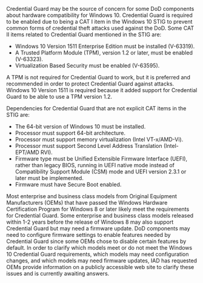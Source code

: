 Credential Guard may be the source of concern for some DoD components about hardware compatibility for Windows 10. Credential Guard is required to be enabled due to being a CAT I item in the Windows 10 STIG to prevent common forms of credential theft attacks used against the DoD. Some CAT II items related to Credential Guard mentioned in the STIG are:
*	Windows 10 Version 1511 Enterprise Edition must be installed (V-63319).
*	A Trusted Platform Module (TPM), version 1.2 or later, must be enabled (V-63323).
*	Virtualization Based Security must be enabled (V-63595).

A TPM is not required for Credential Guard to work, but it is preferred and recommended in order to protect Credential Guard against attacks. Windows 10 Version 1511 is required because it added support for Credential Guard to be able to use a TPM version 1.2.

Dependencies for Credential Guard that are not explicit CAT items in the STIG are:
*	The 64-bit version of Windows 10 must be installed.
*	Processor must support 64-bit architecture.
*	Processor must support memory virtualization (Intel VT-x/AMD-Vi).
*	Processor must support Second Level Address Translation (Intel-EPT/AMD RVI).
*	Firmware type must be Unified Extensible Firmware Interface (UEFI), rather than legacy BIOS, running in UEFI native mode instead of Compatibility Support Module (CSM) mode and UEFI version 2.3.1 or later must be implemented.
*	Firmware must have Secure Boot enabled.

Most enterprise and business class models from Original Equipment Manufacturers (OEMs) that have passed the Windows Hardware Certification Program for Windows 8 or later likely meet the requirements for Credential Guard. Some enterprise and business class models released within 1-2 years before the release of Windows 8 may also support Credential Guard but may need a firmware update. DoD components may need to configure firmware settings to enable features needed by Credential Guard since some OEMs chose to disable certain features by default. In order to clarify which models meet or do not meet the Windows 10 Credential Guard requirements, which models may need configuration changes, and which models may need firmware updates, IAD has requested OEMs provide information on a publicly accessible web site to clarify these issues and is currently awaiting answers.